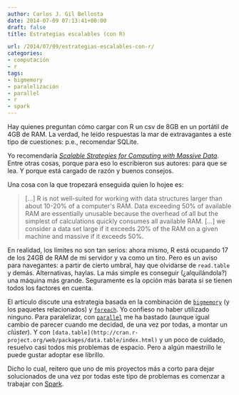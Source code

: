 ```yaml
---
author: Carlos J. Gil Bellosta
date: 2014-07-09 07:13:41+00:00
draft: false
title: Estrategias escalables (con R)

url: /2014/07/09/estrategias-escalables-con-r/
categories:
- computación
- r
tags:
- bigmemory
- paralelización
- parallel
- r
- spark
---
```


Hay quienes preguntan cómo cargar con R un csv de 8GB en un portátil de 4GB de RAM. La verdad, he leído respuestas la mar de extravagantes a este tipo de cuestiones: p.e., recomendar SQLite.

Yo recomendaría [_Scalable Strategies for Computing with Massive Data_](http://www.jstatsoft.org/v55/i14). Entre otras cosas, porque para eso lo escribieron sus autores: para que se lea. Y porque está cargado de razón y buenos consejos.

Una cosa con la que tropezará enseguida quien lo hojee es:



<blockquote>[...] R is not well-suited for working with data structures larger than about 10-20% of a computer's RAM. Data exceeding 50% of available RAM are essentially unusable because the overhead of all but the simplest of calculations quickly consumes all available RAM. [...] we consider a data set large if it exceeds 20% of the RAM on a given machine and massive if it exceeds 50%.</blockquote>



En realidad, los límites no son tan serios: ahora mismo, R está ocupando 17 de los 24GB de RAM de mi servidor y va como un tiro. Pero es un aviso para navegantes: a partir de cierto umbral, hay que olvidarse de `read.table` y demás. Alternativas, haylas. La más simple es conseguir (¿alquilándola?) una máquina más grande. Seguramente es la opción más barata si se tienen todos los factores en cuenta.

El artículo discute una estrategia basada en la combinación de [`bigmemory`](http://cran.r-project.org/web/packages/bigmemory/index.html) (y los paquetes relacionados) y [`foreach`](http://cran.r-project.org/web/packages/foreach/index.html). Yo confieso no haber utilizado ninguno. Para paralelizar, con [`parallel`](https://stat.ethz.ch/R-manual/R-devel/library/parallel/doc/parallel.pdf) me ha bastado (aunque igual cambio de parecer cuando me decidad, de una vez por todas, a montar un _clúster_). Y con `[data.table](http://cran.r-project.org/web/packages/data.table/index.html)` y un poco de cuidado, resuelvo casi todos mis problemas de espacio. Pero a algún maestrillo le puede gustar adoptar ese librillo.

Dicho lo cual, reitero que uno de mis proyectos más a corto para dejar solucionados de una vez por todas este tipo de problemas es comenzar a trabajar con [Spark](http://spark.apache.org/).
